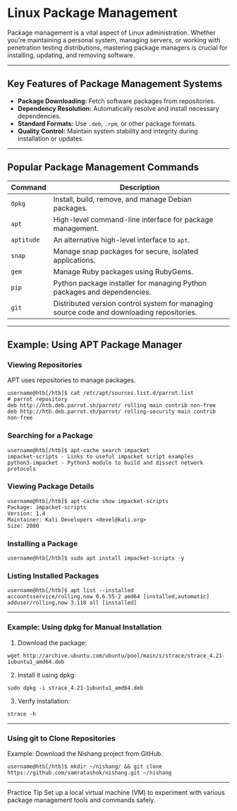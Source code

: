 # Linux Package Management
Package management is a vital aspect of Linux administration. Whether you're maintaining a personal system, managing servers, or working with penetration testing distributions, mastering package managers is crucial for installing, updating, and removing software.  

---

## Key Features of Package Management Systems
- **Package Downloading:** Fetch software packages from repositories.
- **Dependency Resolution:** Automatically resolve and install necessary dependencies.
- **Standard Formats:** Use `.deb`, `.rpm`, or other package formats.
- **Quality Control:** Maintain system stability and integrity during installation or updates.

---

## Popular Package Management Commands

| Command      | Description                                                                                 |
|--------------|---------------------------------------------------------------------------------------------|
| `dpkg`       | Install, build, remove, and manage Debian packages.                                         |
| `apt`        | High-level command-line interface for package management.                                   |
| `aptitude`   | An alternative high-level interface to `apt`.                                               |
| `snap`       | Manage snap packages for secure, isolated applications.                                     |
| `gem`        | Manage Ruby packages using RubyGems.                                                        |
| `pip`        | Python package installer for managing Python packages and dependencies.                     |
| `git`        | Distributed version control system for managing source code and downloading repositories.   |

---

## Example: Using APT Package Manager

### Viewing Repositories
APT uses repositories to manage packages. 
```
username@htb[/htb]$ cat /etc/apt/sources.list.d/parrot.list
# parrot repository
deb http://htb.deb.parrot.sh/parrot/ rolling main contrib non-free
deb http://htb.deb.parrot.sh/parrot/ rolling-security main contrib non-free
```

### Searching for a Package
```
username@htb[/htb]$ apt-cache search impacket
impacket-scripts - Links to useful impacket script examples
python3-impacket - Python3 module to build and dissect network protocols
```

### Viewing Package Details
```
username@htb[/htb]$ apt-cache show impacket-scripts
Package: impacket-scripts
Version: 1.4
Maintainer: Kali Developers <devel@kali.org>
Size: 2080
```

### Installing a Package
```
username@htb[/htb]$ sudo apt install impacket-scripts -y
```

### Listing Installed Packages
```
username@htb[/htb]$ apt list --installed
accountsservice/rolling,now 0.6.55-2 amd64 [installed,automatic]
adduser/rolling,now 3.118 all [installed]
```

---

### Example: Using dpkg for Manual Installation

1) Download the package:
```
wget http://archive.ubuntu.com/ubuntu/pool/main/s/strace/strace_4.21-1ubuntu1_amd64.deb
```

2) Install it using dpkg:
```
sudo dpkg -i strace_4.21-1ubuntu1_amd64.deb
```

3) Verify installation:
```
strace -h
```

---

### Using git to Clone Repositories
Example: Download the Nishang project from GitHub.
```
username@htb[/htb]$ mkdir ~/nishang/ && git clone https://github.com/samratashok/nishang.git ~/nishang
```

---

Practice Tip
Set up a local virtual machine (VM) to experiment with various package management tools and commands safely.
